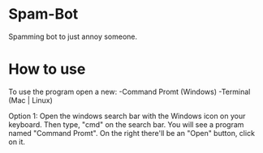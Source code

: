 # Spam-Bot

Spamming bot to just annoy someone.

# How to use

To use the program open a new:
-Command Promt (Windows)
-Terminal (Mac | Linux)

Option 1:
Open the windows search bar with the Windows icon on your keyboard.
Then type, "cmd" on the search bar.
You will see a program named "Command Promt".
On the right there'll be an "Open" button, click on it.
